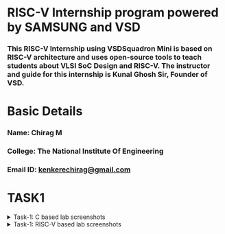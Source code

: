 # RISC-V Internship program powered by SAMSUNG and VSD
### This RISC-V Internship using VSDSquadron Mini is based on RISC-V architecture and uses open-source tools to teach students about VLSI SoC Design and RISC-V. The instructor and guide for this internship is Kunal Ghosh Sir, Founder of VSD.

# Basic Details

### Name: Chirag M
### College: The National Institute Of Engineering
### Email ID: kenkerechirag@gmail.com

# TASK1 
<details>
<summary> Task-1: C based lab screenshots </summary>
<br>
  
![image_alt](https://github.com/Chiragkenkere/samsung_riscv/blob/f4b02a2d079299068b25d2ff50cddfaaec37ef16/C_code.jpeg)
  
![image_alt](https://github.com/Chiragkenkere/samsung_riscv/blob/60aff8d95440c69f353e36beca910f7d8e8eddf8/C-code_output.jpeg)

</details>

<details>
<summary> Task-1: RISC-V based lab screenshots </summary>
<br>

![image_alt](https://github.com/Chiragkenkere/samsung_riscv/blob/78afb23f67a2a40dbf2336174575b4a615a695d7/Riscv_command.jpeg)

![image_alt](https://github.com/Chiragkenkere/samsung_riscv/blob/148de9479fc9267f7fe0c2d9e4dc76744311ab77/riscv_O1_output.jpeg)

![image_alt](https://github.com/Chiragkenkere/samsung_riscv/blob/3cdb7790b603aedfad0a38f6a404410a679c6222/riscv_Ofast_output.jpeg)
